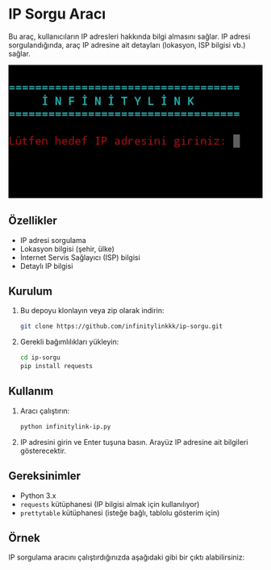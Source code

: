 # IP Sorgu Aracı

Bu araç, kullanıcıların IP adresleri hakkında bilgi almasını sağlar. IP adresi sorgulandığında, araç IP adresine ait detayları (lokasyon, ISP bilgisi vb.) sağlar.

![Örnek Görüntü](https://github.com/infinitylinkkk/ip-sorgu/blob/935756b7f98c5c4e3e98f9a724dbf6e190ea6f63/IMG_20240807_123045.jpg)

## Özellikler

- IP adresi sorgulama
- Lokasyon bilgisi (şehir, ülke)
- İnternet Servis Sağlayıcı (ISP) bilgisi
- Detaylı IP bilgisi

## Kurulum

1. Bu depoyu klonlayın veya zip olarak indirin:
    ```bash
    git clone https://github.com/infinitylinkkk/ip-sorgu.git
    ```
   
2. Gerekli bağımlılıkları yükleyin:
    ```bash
    cd ip-sorgu
    pip install requests
    ```

## Kullanım

1. Aracı çalıştırın:
    ```bash
    python infinitylink-ip.py
    ```
    
2. IP adresini girin ve Enter tuşuna basın. Arayüz IP adresine ait bilgileri gösterecektir.

## Gereksinimler

- Python 3.x
- `requests` kütüphanesi (IP bilgisi almak için kullanılıyor)
- `prettytable` kütüphanesi (isteğe bağlı, tablolu gösterim için)

## Örnek

IP sorgulama aracını çalıştırdığınızda aşağıdaki gibi bir çıktı alabilirsiniz:
